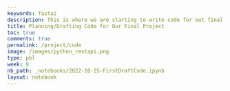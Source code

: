 ```yaml
---
keywords: fastai
description: This is where we are starting to write code for out final project. We will then transfer it to our flask page (backend) and develop a way to communicate it to the Fastpage (frontend).
title: Planning/Drafting Code for Our Final Project
toc: true
comments: true
permalink: /project/code
image: /images/python_restapi.png
type: pbl
week: 9
nb_path: _notebooks/2022-10-25-FirstDraftCode.ipynb
layout: notebook
---
```


<!--
#################################################
### THIS FILE WAS AUTOGENERATED! DO NOT EDIT! ###
#################################################
# file to edit: _notebooks/2022-10-25-FirstDraftCode.ipynb
-->

<div class="container" id="notebook-container">
        
</div>
 

